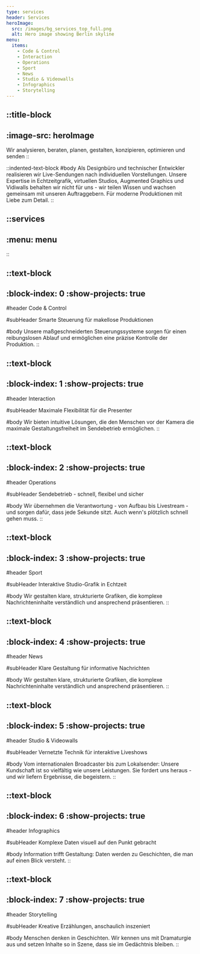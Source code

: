 ```yaml
---
type: services
header: Services
heroImage:
  src: /images/bg_services_top_full.png
  alt: Hero image showing Berlin skyline
menu:
  items:
    - Code & Control
    - Interaction
    - Operations
    - Sport
    - News
    - Studio & Videowalls
    - Infographics
    - Storytelling
---
```


::title-block
---
:image-src: heroImage
---
Wir analysieren, beraten, planen, gestalten, konzipieren, optimieren und senden
::

::indented-text-block
#body
Als Designbüro und technischer Entwickler realisieren wir Live-Sendungen nach individuellen Vorstellungen. Unsere Expertise in Echtzeitgrafik, virtuellen Studios, Augmented Graphics und Vidiwalls behalten wir nicht für uns - wir teilen Wissen und wachsen gemeinsam mit unseren Auftraggebern. Für moderne Produktionen mit Liebe zum Detail.
::

::services
---
:menu: menu
---
::

::text-block
---
:block-index: 0
:show-projects: true
---
#header
Code & Control

#subHeader
Smarte Steuerung für makellose Produktionen

#body
Unsere maßgeschneiderten Steuerungssysteme sorgen für einen reibungslosen Ablauf und ermöglichen eine präzise Kontrolle der Produktion.
::

::text-block
---
:block-index: 1
:show-projects: true
---
#header
Interaction

#subHeader
Maximale Flexibilität für die Presenter

#body
Wir bieten intuitive Lösungen, die den Menschen vor der Kamera die maximale Gestaltungsfreiheit im Sendebetrieb ermöglichen.
::

::text-block
---
:block-index: 2
:show-projects: true
---
#header
Operations

#subHeader
Sendebetrieb - schnell, flexibel und sicher

#body
Wir übernehmen die Verantwortung - von Aufbau bis Livestream - und sorgen dafür, dass jede Sekunde sitzt. Auch wenn's plötzlich schnell gehen muss.
::

::text-block
---
:block-index: 3
:show-projects: true
---
#header
Sport

#subHeader
Interaktive Studio-Grafik in Echtzeit

#body
Wir gestalten klare, strukturierte Grafiken, die komplexe Nachrichteninhalte verständlich und ansprechend präsentieren.
::

::text-block
---
:block-index: 4
:show-projects: true
---
#header
News

#subHeader
Klare Gestaltung für informative Nachrichten

#body
Wir gestalten klare, strukturierte Grafiken, die komplexe Nachrichteninhalte verständlich und ansprechend präsentieren.
::

::text-block
---
:block-index: 5
:show-projects: true
---
#header
Studio & Videowalls

#subHeader
Vernetzte Technik für interaktive Liveshows

#body
Vom internationalen Broadcaster bis zum Lokalsender: Unsere Kundschaft ist so vielfältig wie unsere Leistungen. Sie fordert uns heraus - und wir liefern Ergebnisse, die begeistern.
::

::text-block
---
:block-index: 6
:show-projects: true
---
#header
Infographics

#subHeader
Komplexe Daten visuell auf den Punkt gebracht

#body
Information trifft Gestaltung: Daten werden zu Geschichten, die man auf einen Blick versteht.
::

::text-block
---
:block-index: 7
:show-projects: true
---
#header
Storytelling

#subHeader
Kreative Erzählungen, anschaulich inszeniert

#body
Menschen denken in Geschichten. Wir kennen uns mit Dramaturgie aus und setzen Inhalte so in Szene, dass sie im Gedächtnis bleiben.
::